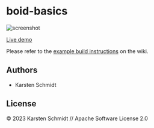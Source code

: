 # boid-basics

![screenshot](https://raw.githubusercontent.com/thi-ng/umbrella/develop/assets/examples/boid-basics.png)

[Live demo](http://demo.thi.ng/umbrella/boid-basics/)

Please refer to the [example build instructions](https://github.com/thi-ng/umbrella/wiki/Example-build-instructions) on the wiki.

## Authors

- Karsten Schmidt

## License

&copy; 2023 Karsten Schmidt // Apache Software License 2.0
